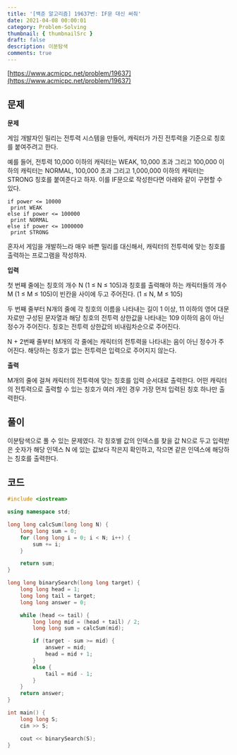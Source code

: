 ```yaml
---
title: '[백준 알고리즘] 19637번: IF문 대신 써줘'
date: 2021-04-08 00:00:01
category: Problem-Solving
thumbnail: { thumbnailSrc }
draft: false
description: 이분탐색
comments: true
---
```


[https://www.acmicpc.net/problem/19637](https://www.acmicpc.net/problem/19637)

## 문제

**문제**<br>

게임 개발자인 밀리는 전투력 시스템을 만들어, 캐릭터가 가진 전투력을 기준으로 칭호를 붙여주려고 한다.

예를 들어, 전투력 10,000 이하의 캐릭터는 WEAK, 10,000 초과 그리고 100,000 이하의 캐릭터는 NORMAL, 100,000 초과 그리고 1,000,000 이하의 캐릭터는 STRONG 칭호를 붙여준다고 하자. 이를 IF문으로 작성한다면 아래와 같이 구현할 수 있다.

```
if power <= 10000
 print WEAK
else if power <= 100000
 print NORMAL
else if power <= 1000000
 print STRONG
```

혼자서 게임을 개발하느라 매우 바쁜 밀리를 대신해서, 캐릭터의 전투력에 맞는 칭호를 출력하는 프로그램을 작성하자.

**입력**<br>

첫 번째 줄에는 칭호의 개수 N (1 ≤ N ≤ 105)과 칭호를 출력해야 하는 캐릭터들의 개수 M (1 ≤ M ≤ 105)이 빈칸을 사이에 두고 주어진다. (1 ≤ N, M ≤ 105)

두 번째 줄부터 N개의 줄에 각 칭호의 이름을 나타내는 길이 1 이상, 11 이하의 영어 대문자로만 구성된 문자열과 해당 칭호의 전투력 상한값을 나타내는 109 이하의 음이 아닌 정수가 주어진다. 칭호는 전투력 상한값의 비내림차순으로 주어진다.

N + 2번째 줄부터 M개의 각 줄에는 캐릭터의 전투력을 나타내는 음이 아닌 정수가 주어진다. 해당하는 칭호가 없는 전투력은 입력으로 주어지지 않는다.

**출력**<br>

M개의 줄에 걸쳐 캐릭터의 전투력에 맞는 칭호를 입력 순서대로 출력한다. 어떤 캐릭터의 전투력으로 출력할 수 있는 칭호가 여러 개인 경우 가장 먼저 입력된 칭호 하나만 출력한다.

## 풀이

이분탐색으로 풀 수 있는 문제였다. 각 칭호별 값의 인덱스를 찾을 값 N으로 두고 입력받은 숫자가 해당 인덱스 N 에 있는 값보다 작은지 확인하고, 작으면 같은 인덱스에 해당하는 칭호를 출력한다.

## 코드

```cpp
#include <iostream>

using namespace std;

long long calcSum(long long N) {
    long long sum = 0;
    for (long long i = 0; i < N; i++) {
        sum += i;
    }

    return sum;
}

long long binarySearch(long long target) {
    long long head = 1;
    long long tail = target;
    long long answer = 0;

    while (head <= tail) {
        long long mid = (head + tail) / 2;
        long long sum = calcSum(mid);

        if (target - sum >= mid) {
            answer = mid;
            head = mid + 1;
        }
        else {
            tail = mid - 1;
        }
    }
    return answer;
}

int main() {
    long long S;
    cin >> S;

    cout << binarySearch(S);
}

```
